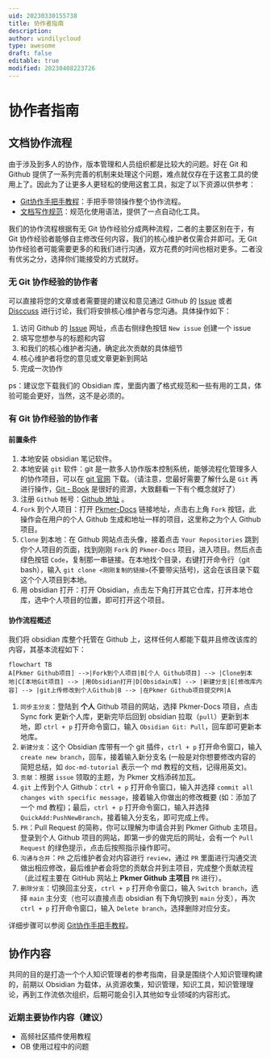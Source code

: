 ```yaml
---
uid: 20230330155738
title: 协作者指南
description: 
author: windilycloud
type: awesome
draft: false
editable: true
modified: 20230408223726
---
```


# 协作者指南

## 文档协作流程

由于涉及到多人的协作，版本管理和人员组织都是比较大的问题。好在 Git 和 Github 提供了一系列完善的机制来处理这个问题，难点就仅存在于这套工具的使用上了。因此为了让更多人更轻松的使用这套工具，拟定了以下资源以供参考：

- [Git协作手把手教程](Git协作手把手教程.md)：手把手带领操作整个协作流程。
- [文档写作规范](./文档写作规范.md)：规范化使用语法，提供了一点自动化工具。

我们的协作流程根据有无 Git 协作经验分成两种流程，二者的主要区别在于，有 Git 协作经验者能够自主修改任何内容，我们的核心维护者仅需合并即可。无 Git 协作经验者可能需要更多的和我们进行沟通，双方花费的时间也相对更多。二者没有优劣之分，选择你们能接受的方式就好。

### 无 Git 协作经验的协作者

可以直接将您的文章或者需要提的建议和意见通过 Github 的 [Issue](https://github.com/PKM-er/Pkmer-Docs/issues) 或者 [Disccuss](https://github.com/PKM-er/Pkmer-Docs/discussions) 进行讨论，我们将安排核心维护者与您沟通。具体操作如下：

1. 访问 Github 的 [Issue](https://github.com/PKM-er/Pkmer-Docs/issues) 网址，点击右侧绿色按钮 `New issue` 创建一个 issue
2. 填写您想参与的标题和内容
3. 和我们的核心维护者沟通，确定此次贡献的具体细节
4. 核心维护者将您的意见或文章更新到网站
5. 完成一次协作

ps：建议您下载我们的 Obsidian 库，里面内置了格式规范和一些有用的工具，体验可能会更好，当然，这不是必须的。

### 有 Git 协作经验的协作者

#### 前置条件

1. 本地安装 obsidian 笔记软件。
2. 本地安装 `git` 软件：git 是一款多人协作版本控制系统，能够流程化管理多人的协作项目，可以在 [git 官网](https://git-scm.com/downloads) 下载。（请注意，您最好需要了解什么是 `Git` 再进行操作，[Git - Book](https://git-scm.com/book/zh/v2) 是很好的资源，大致翻看一下有个概念就好了）
3. 注册 `Github` 帐号：[Github 地址](https://github.com/) 。
4. `Fork` 到个人项目：打开 [Pkmer-Docs](https://github.com/PKM-er/Pkmer-Docs) 链接地址，点击右上角 `Fork` 按钮，此操作会在用户的个人 Github 生成和地址一样的项目，这里称之为个人 Github 项目。
5. `Clone` 到本地：在 Github 网站点击头像，接着点击 `Your Repositories` 跳到你个人项目的页面，找到刚刚 `Fork` 的 `Pkmer-Docs` 项目，进入项目。然后点击绿色按钮 `Code`，复制那一串链接。在本地找个目录，右键打开命令行（git bash），输入 `git clone <刚刚复制的链接>`(不要带尖括号)，这会在该目录下载这个个人项目到本地。
6. 用 obsidian 打开：打开 Obsidian，点击左下角打开其它仓库，打开本地仓库，选中个人项目的位置，即可打开这个项目。

#### 协作流程概述

我们将 obsidian 库整个托管在 Github 上，这样任何人都能下载并且修改该库的内容，其基本流程如下：

```mermaid
flowchart TB
A[Pkmer Github项目] -->|Fork到个人项目|B[个人 Github项目] --> |Clone到本地|C[本地Git项目] --> |用Obsidian打开|D[Obsidain库] --> |新建分支|E[修改库内容] --> |git上传修改到个人Github|B --> |在Pkmer Github项目提交PR|A
```

1. `同步主分支`：登陆到 **个人** Github 项目的网站，选择 Pkmer-Docs 项目，点击 Sync fork 更新个人库，更新完毕后回到 obsidian 拉取（`pull`）更新到本地，即 `ctrl + p` 打开命令窗口，输入 `Obsidian Git: Pull`，回车即可更新本地库。
2. `新建分支`：这个 Obsidian 库带有一个 git 插件，`ctrl + p` 打开命令窗口，输入 `create new branch`，回车，接着输入新分支名 (一般是对你想要修改内容的简短总结，如 `doc-md-tutorial` 表示一个 md 教程的文档，记得用英文)。
3. `贡献`：根据 `issue` 领取的主题，为 Pkmer 文档添砖加瓦。
4. `git` 上传到个人 Github：`ctrl + p` 打开命令窗口，输入并选择 `commit all changes with specific message`，接着输入你做出的修改概要 (如：添加了一个 md 教程)；最后，`ctrl + p` 打开命令窗口，输入并选择 `QuickAdd:PushNewBranch`，接着输入分支名，即可完成上传。
5. `PR`：Pull Request 的简称，你可以理解为申请合并到 Pkmer Github 主项目。登录到个人 Github 项目的网站，即第一步的做完后的网址，会有一个 `Pull Request` 的绿色提示，点击后按照指示操作即可。
6. `沟通与合并`：`PR` 之后维护者会对内容进行 `review`，通过 `PR` 里面进行沟通交流做出相应修改，最后维护者会将您的贡献合并到主项目，完成整个贡献流程（此过程主要在 GitHub 网站上 **Pkmer Github 主项目** `PR` 进行）。
7. `删除分支`：切换回主分支，`ctrl + p` 打开命令窗口，输入 `Switch branch`，选择 `main` 主分支（也可以直接点击 obsidian 有下角切换到 `main` 分支），再次 `ctrl + p` 打开命令窗口，输入 `Delete branch`，选择删除对应分支。

详细步骤可以参阅 [Git协作手把手教程](Git协作手把手教程.md)。

## 协作内容

共同的目的是打造一个个人知识管理者的参考指南，目录是围绕个人知识管理构建的，前期以 Obsidian 为载体，从资源收集，知识管理，知识工具，知识管理理论，再到工作流依次组织，后期可能会引入其他如专业领域的内容形式。

### 近期主要协作内容（建议）

- 高频社区插件使用教程
- OB 使用过程中的问题